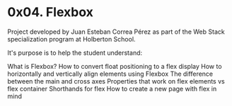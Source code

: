 # 0x04. Flexbox

Project developed by Juan Esteban Correa Pérez as part of the Web Stack specialization program at Holberton School.

It's purpose is to help the student understand:

What is Flexbox?
How to convert float positioning to a flex display
How to horizontally and vertically align elements using Flexbox
The difference between the main and cross axes
Properties that work on flex elements vs flex container
Shorthands for flex
How to create a new page with flex in mind
